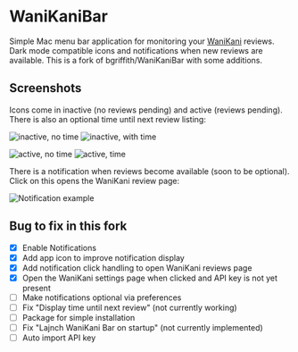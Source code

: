 # WaniKaniBar

Simple Mac menu bar application for monitoring your [WaniKani](https://wanikani.com) reviews. Dark mode compatible icons and notifications when new reviews are available. This is a fork of bgriffith/WaniKaniBar with some additions.

## Screenshots

Icons come in inactive (no reviews pending) and active (reviews pending). There is also an optional time until next review listing:

![inactive, no time](https://user-images.githubusercontent.com/33917/51778915-28f9aa00-20b9-11e9-8eb4-facd9cf6ab43.png) ![inactive, with time](https://user-images.githubusercontent.com/33917/51778884-010a4680-20b9-11e9-88cc-94c61a28991f.png)

![active, no time](https://user-images.githubusercontent.com/33917/51779335-8f7fc780-20bb-11e9-8d6e-33d6d05b7d2d.png) ![active, time](https://user-images.githubusercontent.com/33917/51779334-8db60400-20bb-11e9-9b3f-b01dc34d572b.png)

There is a notification when reviews become available (soon to be optional). Click on this opens the WaniKani review page:

![Notification example](https://user-images.githubusercontent.com/33917/51780132-efc53800-20c0-11e9-9055-0901704319c2.png)

## Bug to fix in this fork

 - [x] Enable Notifications
 - [x] Add app icon to improve notification display
 - [x] Add notification click handling to open WaniKani reviews page
 - [x] Open the WaniKani settings page when clicked and API key is not yet present
 - [ ] Make notifications optional via preferences
 - [ ] Fix "Display time until next review" (not currently working)
 - [ ] Package for simple installation
 - [ ] Fix "Lajnch WaniKani Bar on startup" (not currently implemented)
 - [ ] Auto import API key
